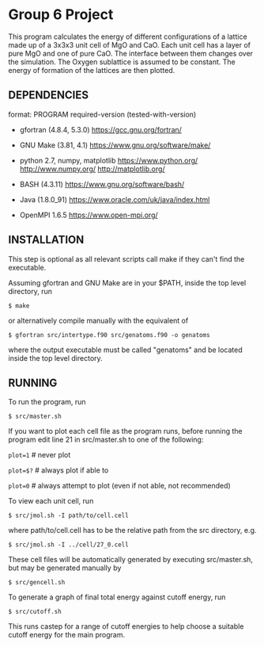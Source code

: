Group 6 Project
===============

This program calculates the energy of different configurations of a lattice
made up of a 3x3x3 unit cell of MgO and CaO. Each unit cell has a layer of
pure MgO and one of pure CaO. The interface between them changes over the
simulation. The Oxygen sublattice is assumed to be constant. The energy of
formation of the lattices are then plotted.

DEPENDENCIES
------------

format:
  PROGRAM required-version (tested-with-version)

- gfortran (4.8.4, 5.3.0)
    https://gcc.gnu.org/fortran/

- GNU Make (3.81, 4.1)
    https://www.gnu.org/software/make/

- python 2.7, numpy, matplotlib
    https://www.python.org/
    http://www.numpy.org/
    http://matplotlib.org/

- BASH (4.3.11)
    https://www.gnu.org/software/bash/

- Java (1.8.0_91)
    https://www.oracle.com/uk/java/index.html

- OpenMPI 1.6.5
    https://www.open-mpi.org/

INSTALLATION
------------

This step is optional as all relevant scripts call make if they can't find
the executable.

Assuming gfortran and GNU Make are in your $PATH,
inside the top level directory, run

`$ make`

or alternatively compile manually with the equivalent of

`$ gfortran src/intertype.f90 src/genatoms.f90 -o genatoms`

where the output executable must be called "genatoms" and be located inside 
the top level directory.

RUNNING
-------

To run the program, run

`$ src/master.sh`



If you want to plot each cell file as the program runs, before running the 
program edit line 21 in src/master.sh to one of the following:

`plot=1`    # never plot

`plot=$?`   # always plot if able to

`plot=0`    # always attempt to plot (even if not able, not recommended)



To view each unit cell, run

`$ src/jmol.sh -I path/to/cell.cell`

where path/to/cell.cell has to be the relative path from the src directory, e.g.

`$ src/jmol.sh -I ../cell/27_0.cell`

These cell files will be automatically generated by executing src/master.sh,
but may be generated manually by

`$ src/gencell.sh`



To generate a graph of final total energy against cutoff energy, run

`$ src/cutoff.sh`

This runs castep for a range of cutoff energies to help choose a suitable
cutoff energy for the main program.